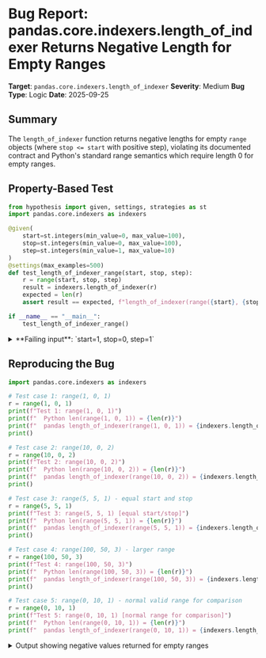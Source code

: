 # Bug Report: pandas.core.indexers.length_of_indexer Returns Negative Length for Empty Ranges

**Target**: `pandas.core.indexers.length_of_indexer`
**Severity**: Medium
**Bug Type**: Logic
**Date**: 2025-09-25

## Summary

The `length_of_indexer` function returns negative lengths for empty `range` objects (where `stop <= start` with positive step), violating its documented contract and Python's standard range semantics which require length 0 for empty ranges.

## Property-Based Test

```python
from hypothesis import given, settings, strategies as st
import pandas.core.indexers as indexers

@given(
    start=st.integers(min_value=0, max_value=100),
    stop=st.integers(min_value=0, max_value=100),
    step=st.integers(min_value=1, max_value=10)
)
@settings(max_examples=500)
def test_length_of_indexer_range(start, stop, step):
    r = range(start, stop, step)
    result = indexers.length_of_indexer(r)
    expected = len(r)
    assert result == expected, f"length_of_indexer(range({start}, {stop}, {step})) returned {result}, expected {expected}"

if __name__ == "__main__":
    test_length_of_indexer_range()
```

<details>

<summary>
**Failing input**: `start=1, stop=0, step=1`
</summary>
```
Traceback (most recent call last):
  File "/home/npc/pbt/agentic-pbt/worker_/20/hypo.py", line 17, in <module>
    test_length_of_indexer_range()
    ~~~~~~~~~~~~~~~~~~~~~~~~~~~~^^
  File "/home/npc/pbt/agentic-pbt/worker_/20/hypo.py", line 5, in test_length_of_indexer_range
    start=st.integers(min_value=0, max_value=100),
               ^^^
  File "/home/npc/miniconda/lib/python3.13/site-packages/hypothesis/core.py", line 2124, in wrapped_test
    raise the_error_hypothesis_found
  File "/home/npc/pbt/agentic-pbt/worker_/20/hypo.py", line 14, in test_length_of_indexer_range
    assert result == expected, f"length_of_indexer(range({start}, {stop}, {step})) returned {result}, expected {expected}"
           ^^^^^^^^^^^^^^^^^^
AssertionError: length_of_indexer(range(1, 0, 1)) returned -1, expected 0
Falsifying example: test_length_of_indexer_range(
    start=1,
    stop=0,
    step=1,
)
```
</details>

## Reproducing the Bug

```python
import pandas.core.indexers as indexers

# Test case 1: range(1, 0, 1)
r = range(1, 0, 1)
print(f"Test 1: range(1, 0, 1)")
print(f"  Python len(range(1, 0, 1)) = {len(r)}")
print(f"  pandas length_of_indexer(range(1, 0, 1)) = {indexers.length_of_indexer(r)}")
print()

# Test case 2: range(10, 0, 2)
r = range(10, 0, 2)
print(f"Test 2: range(10, 0, 2)")
print(f"  Python len(range(10, 0, 2)) = {len(r)}")
print(f"  pandas length_of_indexer(range(10, 0, 2)) = {indexers.length_of_indexer(r)}")
print()

# Test case 3: range(5, 5, 1) - equal start and stop
r = range(5, 5, 1)
print(f"Test 3: range(5, 5, 1) [equal start/stop]")
print(f"  Python len(range(5, 5, 1)) = {len(r)}")
print(f"  pandas length_of_indexer(range(5, 5, 1)) = {indexers.length_of_indexer(r)}")
print()

# Test case 4: range(100, 50, 3) - larger range
r = range(100, 50, 3)
print(f"Test 4: range(100, 50, 3)")
print(f"  Python len(range(100, 50, 3)) = {len(r)}")
print(f"  pandas length_of_indexer(range(100, 50, 3)) = {indexers.length_of_indexer(r)}")
print()

# Test case 5: range(0, 10, 1) - normal valid range for comparison
r = range(0, 10, 1)
print(f"Test 5: range(0, 10, 1) [normal range for comparison]")
print(f"  Python len(range(0, 10, 1)) = {len(r)}")
print(f"  pandas length_of_indexer(range(0, 10, 1)) = {indexers.length_of_indexer(r)}")
```

<details>

<summary>
Output showing negative values returned for empty ranges
</summary>
```
Test 1: range(1, 0, 1)
  Python len(range(1, 0, 1)) = 0
  pandas length_of_indexer(range(1, 0, 1)) = -1

Test 2: range(10, 0, 2)
  Python len(range(10, 0, 2)) = 0
  pandas length_of_indexer(range(10, 0, 2)) = -5

Test 3: range(5, 5, 1) [equal start/stop]
  Python len(range(5, 5, 1)) = 0
  pandas length_of_indexer(range(5, 5, 1)) = 0

Test 4: range(100, 50, 3)
  Python len(range(100, 50, 3)) = 0
  pandas length_of_indexer(range(100, 50, 3)) = -17

Test 5: range(0, 10, 1) [normal range for comparison]
  Python len(range(0, 10, 1)) = 10
  pandas length_of_indexer(range(0, 10, 1)) = 10
```
</details>

## Why This Is A Bug

The function `length_of_indexer` is documented as "Return the expected length of target[indexer]" (line 292 of `/pandas/core/indexers/utils.py`). For `range` objects, this means it should return the same value as Python's built-in `len()` function, as the expected length of indexing with a range is the number of elements that range contains.

When a range is empty (produces no values during iteration), Python's `len()` correctly returns 0. However, `length_of_indexer` returns negative values in these cases, violating several principles:

1. **Violates documented contract**: The function should return the "expected length" which can never be negative
2. **Violates Python semantics**: Python's `len(range(...))` never returns negative values
3. **Semantically incorrect**: Negative lengths have no meaning in the context of array/sequence indexing
4. **Inconsistent behavior**: The function correctly handles `range(5, 5, 1)` (returns 0) but fails for `range(6, 5, 1)` (returns -1)

The bug occurs at line 326 where the formula `(indexer.stop - indexer.start) // indexer.step` doesn't account for empty ranges where `stop < start` with positive step.

## Relevant Context

The `length_of_indexer` function is an internal utility in pandas located at `/pandas/core/indexers/utils.py`. While not part of the public API, it's used internally by pandas indexing operations (imported and used in `/pandas/core/indexing.py`).

The function handles multiple indexer types including slices, arrays, and ranges. The bug specifically affects the range handling branch. The current implementation uses a simple arithmetic formula that works correctly for non-empty ranges but produces negative results for empty ones.

Python's range objects have well-defined length semantics documented at https://docs.python.org/3/library/stdtypes.html#range. An empty range (one that yields no elements) always has length 0, regardless of the reason it's empty.

## Proposed Fix

The simplest and most correct fix is to delegate to Python's built-in `len()` function:

```diff
--- a/pandas/core/indexers/utils.py
+++ b/pandas/core/indexers/utils.py
@@ -323,7 +323,7 @@ def length_of_indexer(indexer, target=None) -> int:
             return indexer.sum()
         return len(indexer)
     elif isinstance(indexer, range):
-        return (indexer.stop - indexer.start) // indexer.step
+        return len(indexer)
     elif not is_list_like_indexer(indexer):
         return 1
     raise AssertionError("cannot find the length of the indexer")
```